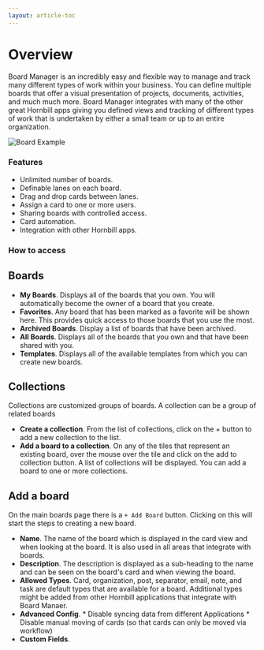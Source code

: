 ```yaml
---
layout: article-toc
---
```

# Overview 
Board Manager is an incredibly easy and flexible way to manage and track many different types of work within your business. You can define multiple boards that offer a visual presentation of projects, documents, activities, and much much more. Board Manager integrates with many of the other great Hornbill apps giving you defined views and tracking of different types of work that is undertaken by either a small team or up to an entire organization.

![Board Example](/_books/boardmanager-user-guide/images/board-example.png)

### Features
* Unlimited number of boards.
* Definable lanes on each board.
* Drag and drop cards between lanes.
* Assign a card to one or more users.
* Sharing boards with controlled access.
* Card automation.
* Integration with other Hornbill apps.

### How to access

## Boards
* **My Boards**. Displays all of the boards that you own.  You will automatically become the owner of a board that you create.
* **Favorites**. Any board that has been marked as a favorite will be shown here.  This provides quick access to those boards that you use the most.
* **Archived Boards**. Display a list of boards that have been archived.
* **All Boards**. Displays all of the boards that you own and that have been shared with you.
* **Templates**. Displays all of the available templates from which you can create new boards.

## Collections
Collections are customized groups of boards.  A collection can be a group of related boards 
* **Create a collection**. From the list of collections, click on the + button to add a new collection to the list.
* **Add a board to a collection**. On any of the tiles that represent an existing board, over the mouse over the tile and click on the add to collection button.  A list of collections will be displayed.  You can add a board to one or more collections.

## Add a board
On the main boards page there is a `+ Add Board` button.  Clicking on this will start the steps to creating a new board.

* **Name**. The name of the board which is displayed in the card view and when looking at the board.  It is also used in all areas that integrate with boards.
* **Description**. The description is displayed as a sub-heading to the name and can be seen on the board's card and when viewing the board.
* **Allowed Types**. Card, organization, post, separator, email, note, and task are default types that are available for a board.  Additional types might be added from other Hornbill applications that integrate with Board Manaer.
* **Advanced Config**. 
        * Disable syncing data from different Applications
        * Disable manual moving of cards (so that cards can only be moved via workflow)
* **Custom Fields**.


<!--
board overview
    this page
Create a board
    Allowed Types
    Advanced Configuration
        Disable syncing data from other apps
        Disable manual moving of cards
    Custom Fields
Board View
    Toolbar
        Filter
        Card Type filter
        User/Team Filter
        Custom Buttons
    Board Administration    
        Design Board
        Configure Board
            Allowed Types
            Advanced Configuration
                Disable syncing data from other apps
                Disable manual moving of cards
            Custom Fields 
            Archive
        Set Theme
        Share Board
        Tags
        Automation
        See Archived Cards
        Create Template
        Print View
        Standard Size
        Show Card Titles only
        View Single Lane
        Full Screen
    Lane Configuration
        Add Card
        Add Separator
        Add Note
        Add Task
        Calapse Lane
        Config Lane
            Width
                Add Subheadings for each column
            Options
                Set lane limit
                Show date and time the card entered the lane
                Remove card after it has been in the lane for ...
                Make this land a rubbish lane
        Sort Lane
        Automation
            Card entering a lane
            Card exiting a lane
        >
